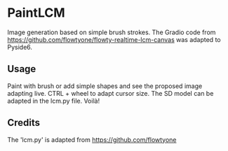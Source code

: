 # PaintLCM
Image generation based on simple brush strokes. The Gradio code from <a>https://github.com/flowtyone/flowty-realtime-lcm-canvas</a> was adapted to Pyside6.

## Usage
Paint with brush or add simple shapes and see the proposed image adapting live.
CTRL + wheel to adapt cursor size. The SD model can be adapted in the lcm.py file.
Voilà!



## Credits
The 'lcm.py' is adapted from https://github.com/flowtyone



